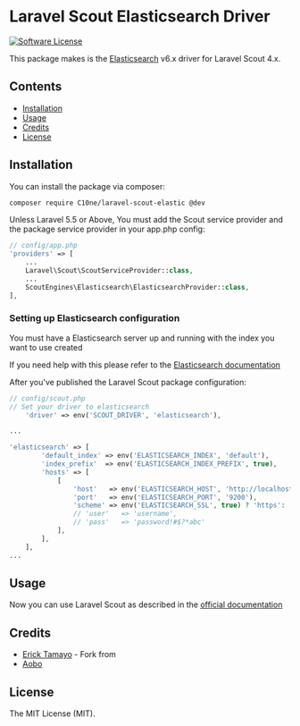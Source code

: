 # Laravel Scout Elasticsearch Driver

[![Software License](https://img.shields.io/badge/license-MIT-brightgreen.svg?style=flat-square)](LICENSE.md)

This package makes is the [Elasticsearch](https://www.elastic.co/products/elasticsearch) v6.x driver for Laravel Scout 4.x.

## Contents

- [Installation](#installation)
- [Usage](#usage)
- [Credits](#credits)
- [License](#license)

## Installation

You can install the package via composer:

``` bash
composer require C10ne/laravel-scout-elastic @dev
```

Unless Laravel 5.5 or Above, You must add the Scout service provider and the package service provider in your app.php config:

```php
// config/app.php
'providers' => [
    ...
    Laravel\Scout\ScoutServiceProvider::class,
    ...
    ScoutEngines\Elasticsearch\ElasticsearchProvider::class,
],
```

### Setting up Elasticsearch configuration
You must have a Elasticsearch server up and running with the index you want to use created

If you need help with this please refer to the [Elasticsearch documentation](https://www.elastic.co/guide/en/elasticsearch/reference/current/index.html)

After you've published the Laravel Scout package configuration:

```php
// config/scout.php
// Set your driver to elasticsearch
    'driver' => env('SCOUT_DRIVER', 'elasticsearch'),

...

'elasticsearch' => [
        'default_index' => env('ELASTICSEARCH_INDEX', 'default'),
        'index_prefix'  => env('ELASTICSEARCH_INDEX_PREFIX', true),
        'hosts' => [
            [
                'host'   => env('ELASTICSEARCH_HOST', 'http://localhost'),
                'port'   => env('ELASTICSEARCH_PORT', '9200'),
                'scheme' => env('ELASTICSEARCH_SSL', true) ? 'https': 'http',
                // 'user'   => 'username',
                // 'pass'   => 'password!#$?*abc'
            ],
        ],
    ],
...
```

## Usage

Now you can use Laravel Scout as described in the [official documentation](https://laravel.com/docs/5.3/scout)
## Credits

- [Erick Tamayo](https://github.com/ericktamayo)  - Fork from
- [Aobo](https://github.com/aobozhang)

## License

The MIT License (MIT).
